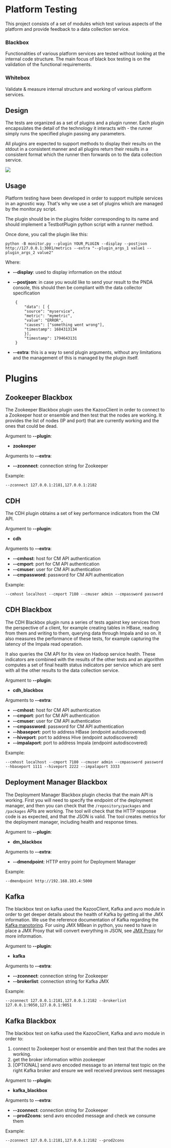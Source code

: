 # Platform Testing

This project consists of a set of modules which test various aspects of the platform and provide feedback to a data collection service. 

### Blackbox

Functionalities of various platform services are tested without looking at the internal code structure. The main focus of black box testing is on the validation of the functional requirements.

### Whitebox

Validate & measure internal structure and working of various platform services.

## Design

The tests are organized as a set of plugins and a plugin runner. Each plugin encapsulates the detail of the technology it interacts with - the runner simply runs the specified plugin passing any parameters.

All plugins are expected to support methods to display their results on the stdout in a consistent manner and all plugins return their results in a consistent format which the runner then forwards on to the data collection service.

![](images/overview.png)

## Usage

Platform testing have been developed in order to support multiple services in an agnostic way. That's why we use a set of plugins which are managed by the monitor.py script.

The plugin should be in the plugins folder corresponding to its name and should implement a TestbotPlugin python script with a runner method. 

Once done, you call the plugin like this:

	python -B monitor.py --plugin YOUR_PLUGIN --display --postjson http://127.0.0.1:3001/metrics --extra "--plugin_args_1 value1 --plugin_args_2 value2"

Where:

 - **--display**: used to display information on the stdout
 - **--postjson**: in case you would like to send your result to the PNDA console, this should then be compliant with the data collector specification

		{
			"data": [ {
			"source": "myservice",
			"metric": "mymetric",
			"value": "ERROR",
			"causes": ["something went wrong"],
			"timestamp": 1684313134
			}],
			"timestamp": 1794643131
		}

 - **--extra**: this is a way to send plugin arguments, without any limitations and the management of this is managed by the plugin itself.

# Plugins

## Zookeeper Blackbox

The Zookeeper Blackbox plugin uses the KazooClient in order to connect to a Zookeeper host or ensemble and then test that the nodes are working. It provides the list of nodes (IP and port) that are currently working and the ones that could be dead.

Argument to **--plugin**:

- **zookeeper**

Arguments to **--extra**:

- **--zconnect**: connection string for Zookeeper

Example:

	--zconnect 127.0.0.1:2181,127.0.0.1:2182

## CDH

The CDH plugin obtains a set of key performance indicators from the CM API.

Argument to **--plugin**:

- **cdh**

Arguments to **--extra**:

- **--cmhost**: host for CM API authentication
- **--cmport**: port for CM API authentication
- **--cmuser**: user for CM API authentication
- **--cmpassword**: password for CM API authentication

Example:

	--cmhost localhost --cmport 7180 --cmuser admin --cmpassword password

## CDH Blackbox

The CDH Blackbox plugin runs a series of tests against key services from the perspective of a client, for example creating tables in HBase, reading from them and writing to them, querying data through Impala and so on. It also measures the performance of these tests, for example capturing the latency of the Impala read operation.

It also queries the CM API for its view on Hadoop service health. These indicators are combined with the results of the other tests and an algorithm computes a set of final health status indicators per service which are sent with all the other results to the data collection service.

Argument to **--plugin**:

- **cdh_blackbox**

Arguments to **--extra**:

- **--cmhost**: host for CM API authentication
- **--cmport**: port for CM API authentication
- **--cmuser**: user for CM API authentication
- **--cmpassword**: password for CM API authentication
- **--hbaseport**: port to address HBase (endpoint autodiscovered)
- **--hiveport**: port to address Hive (endpoint autodiscovered)
- **--impalaport**: port to address Impala (endpoint autodiscovered)

Example:

	--cmhost localhost --cmport 7180 --cmuser admin --cmpassword password --hbaseport 1111 --hiveport 2222 --impalaport 3333

## Deployment Manager Blackbox

The Deployment Manager Blackbox plugin checks that the main API is working. First you will need to specify the endpoint of the deployment manager, and then you can check that the `/repository/packages` and `/packages` APIs are working. The tool will check that the HTTP response code is as expected, and that the JSON is valid. The tool creates metrics for the deployment manager, including health and response times. 

Argument to **--plugin**:

- **dm_blackbox**

Arguments to **--extra**:

- **--dmendpoint**: HTTP entry point for Deployment Manager

Example:

	--dmendpoint http://192.168.103.4:5000
	
## Kafka

The blackbox test on kafka used the KazooClient, Kafka and avro module in order to get deeper details about the health of Kafka by getting all the JMX information. We use the reference documentation of Kafka regarding the [Kafka manotoring](http://kafka.apache.org/documentation.html#monitoring). For using JMX MBean in python, you need to have in place a JMX Proxy that will convert everything in JSON, see [JMX Proxy](https://github.com/mk23/jmxproxy) for more information.

Argument to **--plugin**:

- **kafka**

Arguments to **--extra**:

- **--zconnect**: connection string for Zookeeper
- **--brokerlist**: connection string for Kafka JMX

Example:

	--zconnect 127.0.0.1:2181,127.0.0.1:2182 --brokerlist 127.0.0.1:9050,127.0.0.1:9051

## Kafka Blackbox

The blackbox test on kafka used the KazooClient, Kafka and avro module in order to:
 
1. connect to Zookeeper host or ensemble and then test that the nodes are working. 
2. get the broker information within zookeeper 
3. [OPTIONAL] send avro encoded message to an internal test topic on the right Kafka broker and ensure we well received previous sent messages

Argument to **--plugin**:

- **kafka_blackbox**

Arguments to **--extra**:

- **--zconnect**: connection string for Zookeeper
- **--prod2cons**: send avro encoded message and check we consume them

Example:

	--zconnect 127.0.0.1:2181,127.0.0.1:2182 --prod2cons